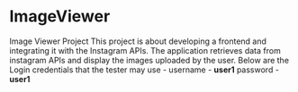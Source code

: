 # ImageViewer
Image Viewer Project
This project is about developing a frontend and integrating it with the Instagram APIs. The application retrieves data from instagram APIs and display the images uploaded by the user. 
Below are the Login credentials that the tester may use - 
username - **user1**
 password - **user1**

